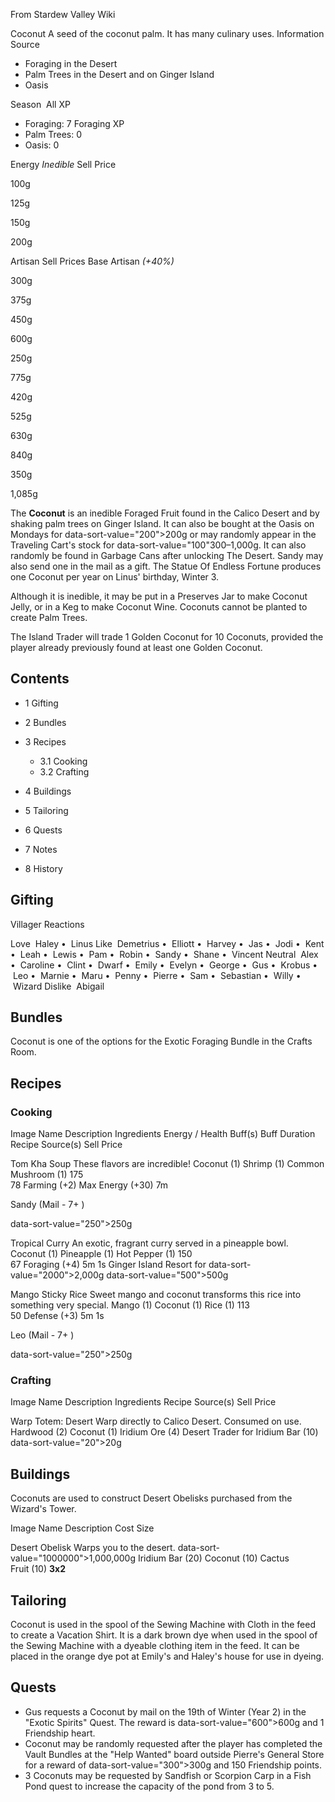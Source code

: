 From Stardew Valley Wiki

Coconut A seed of the coconut palm. It has many culinary uses. Information Source

- Foraging in the Desert
- Palm Trees in the Desert and on Ginger Island
- Oasis

Season  All XP

- Foraging: 7 Foraging XP
- Palm Trees: 0
- Oasis: 0

Energy *Inedible* Sell Price

100g

125g

150g

200g

Artisan Sell Prices Base Artisan *(+40%)*

300g

375g

450g

600g

250g

775g

420g

525g

630g

840g

350g

1,085g

The **Coconut** is an inedible Foraged Fruit found in the Calico Desert and by shaking palm trees on Ginger Island. It can also be bought at the Oasis on Mondays for data-sort-value="200"&gt;200g or may randomly appear in the Traveling Cart's stock for data-sort-value="100"300–1,000g. It can also randomly be found in Garbage Cans after unlocking The Desert. Sandy may also send one in the mail as a gift. The Statue Of Endless Fortune produces one Coconut per year on Linus' birthday, Winter 3.

Although it is inedible, it may be put in a Preserves Jar to make Coconut Jelly, or in a Keg to make Coconut Wine. Coconuts cannot be planted to create Palm Trees.

The Island Trader will trade 1 Golden Coconut for 10 Coconuts, provided the player already previously found at least one Golden Coconut.

## Contents

- 1 Gifting
- 2 Bundles
- 3 Recipes
  
  - 3.1 Cooking
  - 3.2 Crafting
- 4 Buildings
- 5 Tailoring
- 6 Quests
- 7 Notes
- 8 History

## Gifting

Villager Reactions

Love  Haley •  Linus Like  Demetrius •  Elliott •  Harvey •  Jas •  Jodi •  Kent •  Leah •  Lewis •  Pam •  Robin •  Sandy •  Shane •  Vincent Neutral  Alex •  Caroline •  Clint •  Dwarf •  Emily •  Evelyn •  George •  Gus •  Krobus •  Leo •  Marnie •  Maru •  Penny •  Pierre •  Sam •  Sebastian •  Willy •  Wizard Dislike  Abigail

## Bundles

Coconut is one of the options for the Exotic Foraging Bundle in the Crafts Room.

## Recipes

### Cooking

Image Name Description Ingredients Energy / Health Buff(s) Buff Duration Recipe Source(s) Sell Price

Tom Kha Soup These flavors are incredible! Coconut (1) Shrimp (1) Common Mushroom (1) 175  
78 Farming (+2) Max Energy (+30) 7m

Sandy (Mail - 7+ )

data-sort-value="250"&gt;250g

Tropical Curry An exotic, fragrant curry served in a pineapple bowl. Coconut (1) Pineapple (1) Hot Pepper (1) 150  
67 Foraging (+4) 5m 1s Ginger Island Resort for data-sort-value="2000"&gt;2,000g data-sort-value="500"&gt;500g

Mango Sticky Rice Sweet mango and coconut transforms this rice into something very special. Mango (1) Coconut (1) Rice (1) 113  
50 Defense (+3) 5m 1s

Leo (Mail - 7+ )

data-sort-value="250"&gt;250g

### Crafting

Image Name Description Ingredients Recipe Source(s) Sell Price

Warp Totem: Desert Warp directly to Calico Desert. Consumed on use. Hardwood (2) Coconut (1) Iridium Ore (4) Desert Trader for Iridium Bar (10) data-sort-value="20"&gt;20g

## Buildings

Coconuts are used to construct Desert Obelisks purchased from the Wizard's Tower.

Image Name Description Cost Size

Desert Obelisk Warps you to the desert. data-sort-value="1000000"&gt;1,000,000g Iridium Bar (20) Coconut (10) Cactus Fruit (10) **3x2**

## Tailoring

Coconut is used in the spool of the Sewing Machine with Cloth in the feed to create a Vacation Shirt. It is a dark brown dye when used in the spool of the Sewing Machine with a dyeable clothing item in the feed. It can be placed in the orange dye pot at Emily's and Haley's house for use in dyeing.

## Quests

- Gus requests a Coconut by mail on the 19th of Winter (Year 2) in the "Exotic Spirits" Quest. The reward is data-sort-value="600"&gt;600g and 1 Friendship heart.
- Coconut may be randomly requested after the player has completed the Vault Bundles at the "Help Wanted" board outside Pierre's General Store for a reward of data-sort-value="300"&gt;300g and 150 Friendship points.
- 3 Coconuts may be requested by Sandfish or Scorpion Carp in a Fish Pond quest to increase the capacity of the pond from 3 to 5.